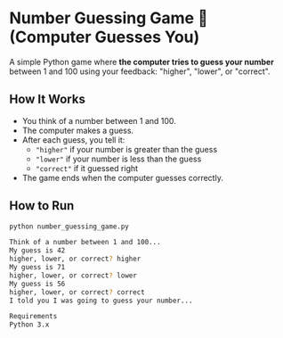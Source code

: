 # Number Guessing Game 🎲 (Computer Guesses You)

A simple Python game where **the computer tries to guess your number** between 1 and 100 using your feedback: "higher", "lower", or "correct".

## How It Works
- You think of a number between 1 and 100.
- The computer makes a guess.
- After each guess, you tell it:
  - `"higher"` if your number is greater than the guess
  - `"lower"` if your number is less than the guess
  - `"correct"` if it guessed right
- The game ends when the computer guesses correctly.

## How to Run

```bash
python number_guessing_game.py

Think of a number between 1 and 100...
My guess is 42
higher, lower, or correct? higher
My guess is 71
higher, lower, or correct? lower
My guess is 56
higher, lower, or correct? correct
I told you I was going to guess your number...

Requirements
Python 3.x
